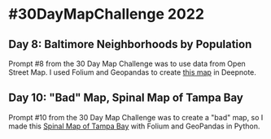 # #30DayMapChallenge 2022 

## Day 8: Baltimore Neighborhoods by Population
Prompt #8 from the 30 Day Map Challenge was to use data from Open Street Map. I used Folium and Geopandas to create [this map](https://deepnote.com/@nicoledesignsdata/Baltimore-Neighborhoods-f74fdc08-0466-4feb-b34b-1d88a7f90561) in Deepnote.

## Day 10: "Bad" Map, Spinal Map of Tampa Bay
Prompt #10 from the 30 Day Map Challenge was to create a "bad" map, so I made this [Spinal Map of Tampa Bay](https://deepnote.com/@nicoledesignsdata/30DayMapChallenge-2a82fafc-8964-4c12-93c0-b9d135f4aa1c) with Folium and GeoPandas in Python. 

